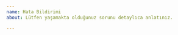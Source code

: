 ```yaml
---
name: Hata Bildirimi
about: Lütfen yaşamakta olduğunuz sorunu detaylıca anlatınız.

---
```


<!-- Lütfen yaşamakta olduğunuz sorunu detaylıca anlatınız. -->
